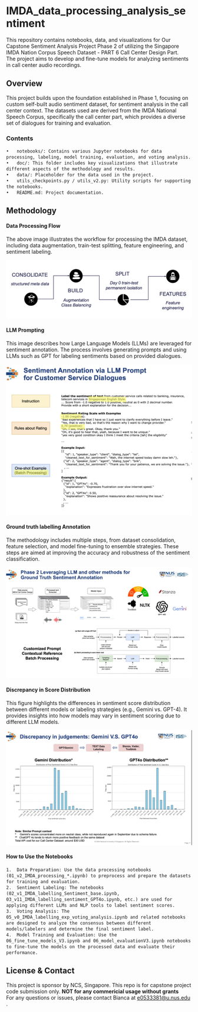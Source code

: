 # IMDA_data_processing_analysis_sentiment

This repository contains notebooks, data, and visualizations for Our Capstone Sentiment Analysis Project Phase 2 of utilizing the Singapore IMDA Nation Corpus Speech Dataset - PART 6 Call Center Design Part.  
The project aims to develop and fine-tune models for analyzing sentiments in call center audio recordings.

## Overview

This project builds upon the foundation established in Phase 1, focusing on custom self-built audio sentiment dataset, for sentiment analysis in the call center context. The datasets used are derived from the IMDA National Speech Corpus, specifically the call center part, which provides a diverse set of dialogues for training and evaluation.

### Contents

	•	notebooks/: Contains various Jupyter notebooks for data processing, labeling, model training, evaluation, and voting analysis.
	•	doc/: This folder includes key visualizations that illustrate different aspects of the methodology and results.
	•	data/: Placeholder for the data used in the project.
	•	utils_checkpoints.py / utils_v2.py: Utility scripts for supporting the notebooks.
	•	README.md: Project documentation.


## Methodology

#### Data Processing Flow

The above image illustrates the workflow for processing the IMDA dataset, including data augmentation, train-test splitting, feature engineering, and sentiment labeling.

![Data Processing Flow](doc/data_processing_flow.png)


#### LLM Prompting

This image describes how Large Language Models (LLMs) are leveraged for sentiment annotation. The process involves generating prompts and using LLMs such as GPT for labeling sentiments based on provided dialogues.

![LLM Prompt](doc/LLM_Prompt.png)

#### Ground truth labelling Annotation

The methodology includes multiple steps, from dataset consolidation, feature selection, and model fine-tuning to ensemble strategies. These steps are aimed at improving the accuracy and robustness of the sentiment classification.

![ground truth labelling](doc/methodology.png)


#### Discrepancy in Score Distribution

This figure highlights the differences in sentiment score distribution between different models or labeling strategies (e.g., Gemini vs. GPT-4). It provides insights into how models may vary in sentiment scoring due to different LLM models.

![Discrepancy](doc/score_disctirbution_discrepancy.png)

#### How to Use the Notebooks

	1.	Data Preparation: Use the data processing notebooks (01_v2_IMDA_processing_*.ipynb) to preprocess and prepare the datasets for training and evaluation.
	2.	Sentiment Labeling: The notebooks (02_v1_IMDA_labelling_Sentiment_base.ipynb, 03_v11_IMDA_labelling_sentiment_GPT4o.ipynb, etc.) are used for applying different LLMs and NLP tools to label sentiment scores.
	3.	Voting Analysis: The 05_v0_IMDA_labelling_exp_voting_analysis.ipynb and related notebooks are designed to analyze the consensus between different models/labelers and determine the final sentiment label.
	4.	Model Training and Evaluation: Use the 06_fine_tune_models_V3.ipynb and 06_model_evaluationV3.ipynb notebooks to fine-tune the models on the processed data and evaluate their performance.


## License & Contact

This project is sponsor by NCS, Singapore. This repo is for capstone project code submission only. 
**NOT for any commericial usage without grants**  
For any questions or issues, please contact Bianca at e0533381@u.nus.edu .
